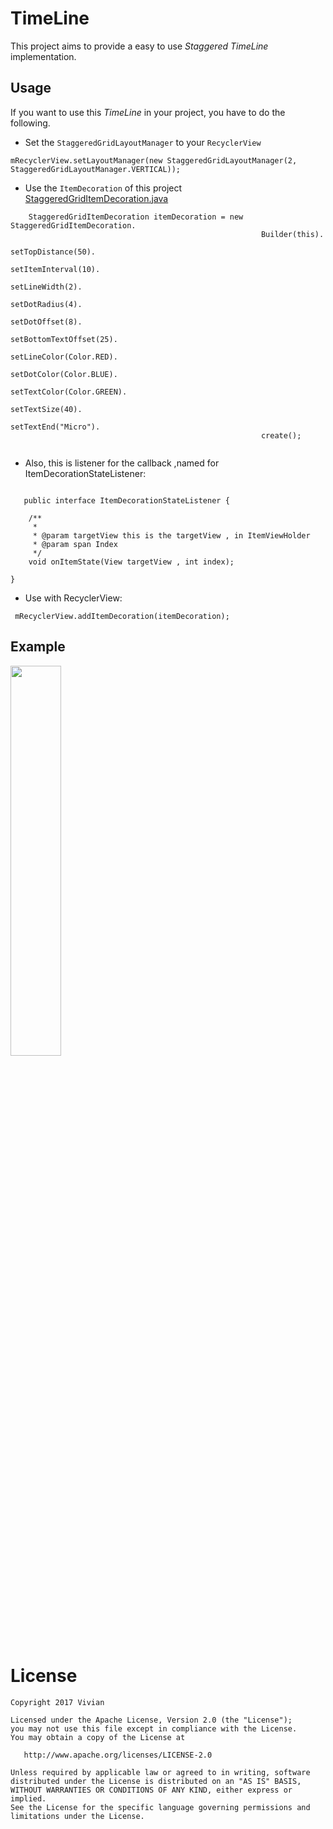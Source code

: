 # TimeLine
This project aims to provide a easy to use *Staggered TimeLine* implementation.

## Usage
If you want to use this *TimeLine*  in your project, you have to do the following.

- Set the `StaggeredGridLayoutManager` to your `RecyclerView`
```
mRecyclerView.setLayoutManager(new StaggeredGridLayoutManager(2, StaggeredGridLayoutManager.VERTICAL));
```

- Use the `ItemDecoration` of this project <a href="https://github.com/Microhx/TimeLine/blob/master/app/src/main/java/com/vivian/timeline/itemdecoration/StaggeredGridItemDecoration.java">StaggeredGridItemDecoration.java<a/>

```
    StaggeredGridItemDecoration itemDecoration = new StaggeredGridItemDecoration.
                                                        Builder(this).
                                                        setTopDistance(50).
                                                        setItemInterval(10).
                                                        setLineWidth(2).
                                                        setDotRadius(4).
                                                        setDotOffset(8).
                                                        setBottomTextOffset(25).
                                                        setLineColor(Color.RED).
                                                        setDotColor(Color.BLUE).
                                                        setTextColor(Color.GREEN).
                                                        setTextSize(40).
                                                        setTextEnd("Micro").
                                                        create();
                                                        

```

- Also, this is listener for the callback ,named for ItemDecorationStateListener:
```

   public interface ItemDecorationStateListener {

    /**
     *
     * @param targetView this is the targetView , in ItemViewHolder
     * @param span Index
     */
    void onItemState(View targetView , int index);

}
```

- Use with RecyclerView:
```
 mRecyclerView.addItemDecoration(itemDecoration);
```



## Example
<div>
    <image src="https://github.com/Microhx/TimeLine/blob/master/art/Screenshot_for_result.png?raw=true" width=40% height=40%/>
</div>

# License

    Copyright 2017 Vivian

    Licensed under the Apache License, Version 2.0 (the "License");
    you may not use this file except in compliance with the License.
    You may obtain a copy of the License at

       http://www.apache.org/licenses/LICENSE-2.0

    Unless required by applicable law or agreed to in writing, software
    distributed under the License is distributed on an "AS IS" BASIS,
    WITHOUT WARRANTIES OR CONDITIONS OF ANY KIND, either express or implied.
    See the License for the specific language governing permissions and
    limitations under the License.

